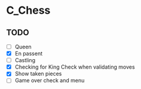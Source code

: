 # C_Chess

## TODO

 - [ ] Queen
 - [x] En passent
 - [ ] Castling
 - [x] Checking for King Check when validating moves
 - [x] Show taken pieces
 - [ ] Game over check and menu